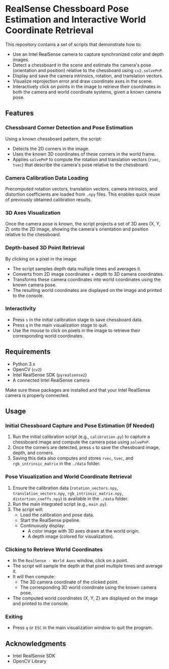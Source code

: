 # RealSense Chessboard Pose Estimation and Interactive World Coordinate Retrieval

This repository contains a set of scripts that demonstrate how to:

- Use an Intel RealSense camera to capture synchronized color and depth images.
- Detect a chessboard in the scene and estimate the camera's pose (orientation and position) relative to the chessboard using `cv2.solvePnP`.
- Display and save the camera intrinsics, rotation, and translation vectors.
- Visualize reprojection error and draw coordinate axes in the scene.
- Interactively click on points in the image to retrieve their coordinates in both the camera and world coordinate systems, given a known camera pose.

## Features

### Chessboard Corner Detection and Pose Estimation
Using a known chessboard pattern, the script:
- Detects the 2D corners in the image.
- Uses the known 3D coordinates of these corners in the world frame.
- Applies `solvePnP` to compute the rotation and translation vectors (`rvec`, `tvec`) that describe the camera's pose relative to the chessboard.

### Camera Calibration Data Loading
Precomputed rotation vectors, translation vectors, camera intrinsics, and distortion coefficients are loaded from `.npy` files. This enables quick reuse of previously obtained calibration results.

### 3D Axes Visualization
Once the camera pose is known, the script projects a set of 3D axes (X, Y, Z) onto the 2D image, showing the camera's orientation and position relative to the chessboard.

### Depth-based 3D Point Retrieval
By clicking on a pixel in the image:
- The script samples depth data multiple times and averages it.
- Converts from 2D image coordinates + depth to 3D camera coordinates.
- Transforms these camera coordinates into world coordinates using the known camera pose.
- The resulting world coordinates are displayed on the image and printed to the console.

### Interactivity
- Press `s` in the initial calibration stage to save chessboard data.
- Press `q` in the main visualization stage to quit.
- Use the mouse to click on pixels in the image to retrieve their corresponding world coordinates.

## Requirements
- Python 3.x
- OpenCV (`cv2`)
- Intel RealSense SDK (`pyrealsense2`)
- A connected Intel RealSense camera

Make sure these packages are installed and that your Intel RealSense camera is properly connected.

## Usage

### Initial Chessboard Capture and Pose Estimation (If Needed)
1. Run the initial calibration script (e.g., `calibration.py`) to capture a chessboard image and compute the camera pose using `solvePnP`.
2. Once the corners are detected, press `s` to save the chessboard image, depth, and corners.
3. Saving this data also computes and stores `rvec`, `tvec`, and `rgb_intrinsic_matrix` in the `./data` folder.

### Pose Visualization and World Coordinate Retrieval
1. Ensure the calibration data (`rotation_vectors.npy`, `translation_vectors.npy`, `rgb_intrinsic_matrix.npy`, `distortion_coeffs.npy`) is available in the `./data` folder.
2. Run the main integrated script (e.g., `main.py`).
3. The script will:
   - Load the calibration and pose data.
   - Start the RealSense pipeline.
   - Continuously display:
     - A color image with 3D axes drawn at the world origin.
     - A depth image (colored for visualization).

### Clicking to Retrieve World Coordinates
- In the `RealSense - World Axes` window, click on a point.
- The script will sample the depth at that pixel multiple times and average it.
- It will then compute:
  - The 3D camera coordinate of the clicked point.
  - The corresponding 3D world coordinate using the known camera pose.
- The computed world coordinates (X, Y, Z) are displayed on the image and printed to the console.

### Exiting
- Press `q` or `ESC` in the main visualization window to quit the program.

## Acknowledgments
- Intel RealSense SDK
- OpenCV Library
